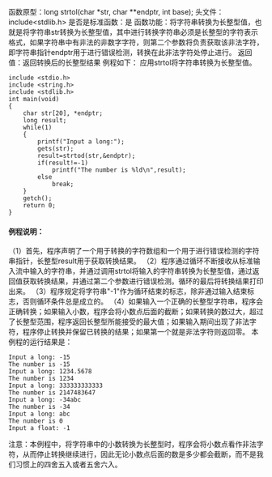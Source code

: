 函数原型：long strtol(char *str, char **endptr, int base); 
头文件：include<stdlib.h>
是否是标准函数：是
函数功能：将字符串转换为长整型值，也就是将字符串str转换为长整型值，其中进行转换字符串必须是长整型的字符表示格式，如果字符串中有非法的非数字字符，则第二个参数将负责获取该非法字符，即字符串指针endptr用于进行错误检测，转换在此非法字符处停止进行。
返回值：返回转换后的长整型结果
例程如下： 应用strtol将字符串转换为长整型值。
```  
include <stdio.h> 
include <string.h>
include <stdlib.h> 
int main(void) 
{ 
    char str[20], *endptr;
    long result;
    while(1)
    {
        printf("Input a long:");
        gets(str);
        result=strtod(str,&endptr);
        if(result!=-1)
            printf("The number is %ld\n",result);
        else
            break;
    }
    getch();
    return 0;
}
```
#### 例程说明：
（1）首先，程序声明了一个用于转换的字符数组和一个用于进行错误检测的字符串指针，长整型result用于获取转换结果。
（2）程序通过循环不断接收从标准输入流中输入的字符串，并通过调用strtol将输入的字符串转换为长整型值，通过返回值获取转换结果，并通过第二个参数进行错误检测。循环的最后将转换结果打印出来。
（3）程序规定将字符串"-1"作为循环结束的标志，除非通过输入结束标志，否则循环条件总是成立的。
（4）如果输入一个正确的长整型字符串，程序会正确转换；如果输入小数，程序会将小数点后面的截断；如果转换的数过大，超过了长整型范围，程序返回长整型所能接受的最大值；如果输入期间出现了非法字符，程序停止转换并保留已转换的结果；如果第一个就是非法字符则返回零。
本例程的运行结果是：
```  
Input a long: -15
The number is -15
Input a long: 1234.5678
The number is 1234
Input a long: 333333333333
The number is 2147483647
Input a long: -34abc
The number is -34
Input a long: abc
The number is 0
Input a float: -1
```
注意：本例程中，将字符串中的小数转换为长整型时，程序会将小数点看作非法字符，从而停止转换继续进行，因此无论小数点后面的数是多少都会截断，而不是我们习惯上的四舍五入或者五舍六入。